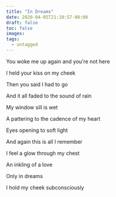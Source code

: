 ```yaml
---
title: "In Dreams"
date: 2020-04-05T21:10:57-08:00
draft: false
toc: false
images:
tags:
  - untagged
---
```


You woke me up again and you’re not here

I held your kiss on my cheek

Then you said I had to go

And it all faded to the sound of rain

My window sill is wet

A pattering to the cadence of my heart

Eyes opening to soft light

And again this is all I remember

I feel a glow through my chest

An inkling of a love

Only in dreams

I hold my cheek subconsciously
